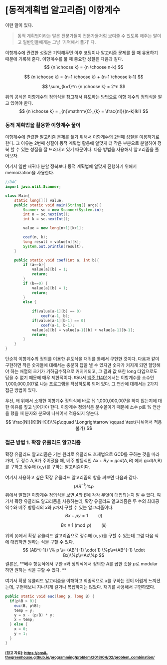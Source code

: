 # [동적계획법 알고리즘] 이항계수

이런 말이 있다. 

> 동적 계획법이라는 말은 전문가들이 전문가들처럼 보여줄 수 있도록 해주는 말이고 일반인들에게는 그냥 '기억해서 풀기' 다.

이항계수에 관련한 성질은 기억해두면 이후 코딩이나 알고리즘 문제를 풀 때 유용하기 때문에 기록해 준다. 이항계수를 풀 때 중요한 성질은 다음과 같다. 
$$
{n \choose k} = {n \choose n-k}
$$

$$
{n \choose k} = {n-1 \choose k} + {n-1 \choose k-1}
$$

$$
\sum_{k=1}^n {n \choose k} = 2^n
$$

위의 공식은 이항계수의 정의식을 참고해서 유도하는 방법으로 이항 계수의 정의식을 알고 있어야 한다.
$$
{n \choose k} = _{n}\mathrm{C}_{k} = \frac{n!}{(n-k)!k!}
$$


### 동적 계획법을 활용한 이항계수 풀이

이항계수에 관련한 알고리즘 문제를 풀기 위해서 이항계수의 2번째 성질을 이용하기로 한다. 그 이유는 2번째 성질이 동적 계획법 활용에 알맞게 더 작은 부분으로 분할하여 정복 할 수 있는 성질을 잘 드러내고 있기 때문이다. 다음 방법을 사용해서 알고리즘을 풀어보자. 

여기서 일반 재귀나 분할 정복보다 동적 계획법에 알맞게 진행하기 위해서 memoization을 사용한다. 

```java
//DAC
import java.util.Scanner;

class Main{
	static long[][] value;
	public static void main(String[] args){
		Scanner sc = new Scanner(System.in);
		int n = sc.nextInt();
		int k = sc.nextInt();

		value = new long[n+1][k+1];

		coef(n, k);
		long result = value[n][k];
		System.out.println(result);
	}

	public static void coef(int a, int b){
		if (a==b){
			value[a][b] = 1;
			return;
		}
		if (b==0) {
			value[a][b] = 1;
			return;
		}
		else {
      
			if(value[a-1][b] == 0)
				coef(a-1, b);
			if(value[a-1][b-1] == 0) 
				coef(a-1, b-1);
			value[a][b] = value[a-1][b] + value[a-1][b-1];
			return;
		}
	}
}

```



단순히 이항계수의 정의를 이용한 유도식을 재귀를 통해서 구현한 것이다. 다음과 같이 구현하면 작은 숫자들에 대해서는 충분히 답을 낼 수 있지만 숫자가 커지게 되면 할당해야 하는 배열의 크기가 기하급수적으로 커지게되고, 그 결과 값 또한 long 타입으로도 담을 수 없기 때문에 매우 제한적이다. 따라서 [백준 11401](https://www.acmicpc.net/problem/11401)에서는 이항계수를 소수인 1,000,000,007로 나눈 프로그램을 작성하도록 되어 있다. 그 연산에 대해서는 2가지 접근 방법이 있다.

우선, 왜 위에서 소개한 이항계수 정의식에 바로 % 1,000,000,007을 하지 않는지에 대한 이유를 짚고 넘어가야 한다. 이항계수 정의식은 분수꼴이기 때문에 소수 p로 % 연산을 했을 때 분자와 분모에 나뉘어서 적용되지 않는다. 
$$
\frac{N!}{K!(N-K)!}\%p\qquad  \Longrightarrow \qquad \text{나뉘어서 적용 불가}
$$


### 접근 방법  1. 확장 유클리드 알고리즘

확장 유클리드 알고리즘은 기본 원리로 유클리드 호제법으로 GCD를 구하는 것을 따라가며, 두 정수 A,B가 주어졌을 때, 베주 항등식인 $Ax+By=gcd(A,B)$ 에서 gcd(A,B)를 구하고 정수해 (x,y)를 구하는 알고리즘이다. 

여기서 사용하고 싶은 확장 유클리드 알고리즘의 항을 써보면 다음과 같다. 
$$
(AB^{-1}) \% p
$$
위에서 말했던 이항계수 정의식을 보면 $A$와 $B$에 각각 무엇이 대입되는지 알 수 있다. 여기서 확장 유클리드 알고리즘을 사용하는데, 확장 유클리드 알고리즘은 두 수의 최대공약수와 베주 항등식의 $x$와 $y$까지 구할 수 있는 알고리즘이다. 
$$
Bx + py =1 \qquad (i)
$$

$$
Bx \equiv 1 \pmod{p} \qquad (ii)
$$

위의 (i)에서 확장 유클리드 알고리즘으로 정수해 $(x, y)$를 구할 수 있는데 그럼 다음 식에 대입하면 원하는 식을 구할 수 있다. 
$$
(AB^{-1}) \% p \\= (AB^{-1} \cdot 1) \%p\\=(AB^{-1} \cdot Bx)\%p\\=Ax\%p
$$
결론은, **베주 항등식에서 구한 $x$와 정의식에서 정의한 $A$를 곱한 것을 $p$로 modular 하면 원하는 식을 구할 수 있다. **

여기서 확장 유클리드 알고리즘을 이해하고 최종적으로 $x$를 구하는 것이 어렵게 느껴졌는데, 구현해보니 지나치게 길거나 복잡하지는 않았다. 재귀를 사용해서 구현하였다. 



```java
public static void euc(long p, long B) {
  if(p%B > 0){
    euc(B, p%B);
    temp = y;
    y = x - (p/B) * y;
    x = temp;
  } else {
    x = 0;
    y = 1;
  }
}
```





**<small>[참고 자료]: https://onsil-thegreenhouse.github.io/programming/problem/2018/04/02/problem_combination/</small>**